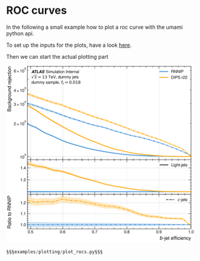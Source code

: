 # ROC curves

In the following a small example how to plot a roc curve with the umami python api.

To set up the inputs for the plots, have a look [here](./index.md).

Then we can start the actual plotting part

![rocs](https://github.com/umami-hep/puma/raw/examples-material/roc.png)

```py
§§§examples/plotting/plot_rocs.py§§§
```
